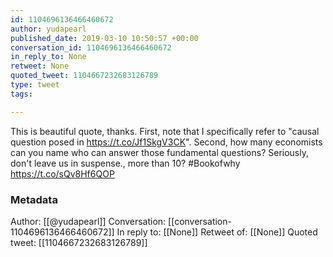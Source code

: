```yaml
---
id: 1104696136466460672
author: yudapearl
published_date: 2019-03-10 10:50:57 +00:00
conversation_id: 1104696136466460672
in_reply_to: None
retweet: None
quoted_tweet: 1104667232683126789
type: tweet
tags:

---
```


This is beautiful quote, thanks. First, note that I specifically refer to "causal question posed in  https://t.co/Jf1SkgV3CK". Second, how many economists can you name who can answer those fundamental questions? Seriously, don't leave us in suspense., more than 10? #Bookofwhy https://t.co/sQv8Hf6QOP

### Metadata

Author: [[@yudapearl]]
Conversation: [[conversation-1104696136466460672]]
In reply to: [[None]]
Retweet of: [[None]]
Quoted tweet: [[1104667232683126789]]
